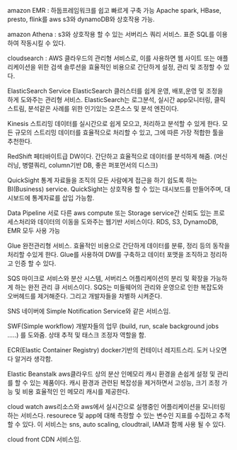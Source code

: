 ﻿
amazon EMR : 하둡프레임워크를 쉽고 빠르게 구축 가능
Apache spark, HBase, presto, flink를 aws s3와 dynamoDB와 상호작용 가능.

amazon Athena : s3와 상호작용 할 수 있는 서버리스 쿼리 서비스. 표준 SQL를 이용하여 작동시킬 수 있다. 

cloudsearch : 	AWS 클라우드의 관리형 서비스로, 이를 사용하면 웹 사이트 또는 애플리케이션을 위한 검색 솔루션을 효율적인 비용으로 간단하게 설정, 관리 및 조정할 수 있다.

ElasticSearch Service
ElasticSearch 클러스터를 쉽게 운영, 배포,운영 및 조정을 하게 도와주는 관리형 서비스.	ElasticSearch는 로그분석, 실시간 app모니터링, 클릭스트림,  분석같은 사례를 위한 인기있는 오픈소스 및 분석 엔진이다.

Kinesis
스트리밍 데이터를 실시간으로 쉽게 모으고, 처리하고 분석할 수 있게 한다. 모든 규모의 스트리밍 데이터를 효율적으로 처리할 수 있고, 그에 따른 가장 적합한 툴을 추천한다.

RedShift
페타바이트급 DW이다. 간단하고 효율적으로 데이터를 분석하게 해줌. (머신러닝, 병렬쿼리, column기반 DB, 좋은 퍼포먼서의 디스크)

QuickSight
통계 자료들을 조직의 모든 사람에게 접근을 하기 쉽도록 하는 BI(Business) service. QuickSight는 상호작용 할 수 있는 대시보드를 만들어주며, 대시보드에 통계자료를 삽입 가능함.

Data Pipeline
서로 다른 aws compute 또는 Storage service간 신뢰도 있는 프로세스처리와 데이터의 이동을 도와주는 웹기반 서비스이다.
RDS, S3, DynamoDB, EMR 모두 사용 가능

Glue
완전관리형 서비스. 효율적인 비용으로 간단하게 데이터를 분류, 정리 등의 동작을 처리할 수있게 한다. Glue를 사용하여 DW를 구축하고 데이터 포맷을 조직하고 정리하고 인증 할 수 있다.

SQS
마이크로 서비스와 분산 시스템, 서버리스 어플리케이션의 분리 및 확장을 가능하게 하는 완전 관리 큐 서비스이다.
SQS는 미들웨어의 관리와 운영으로 인한 복잡도와 오버헤드를 제거해준다. 그리고 개발자들을 차별하 시켜준다.

SNS
네이버에 Simple Notification Service와 같은 서비스임.

SWF(Simple workflow)
개발자들의 업무 (build, run, scale background jobs .....) 를 도와줌. 상태 추적 및 태스크 조정자 역할을 함.

ECR(Elastic Container Registry)
docker기반의 컨테이너 레지트스리. 도커 나오면 다 알거라 생각함.

Elastic Beanstalk
aws클라우드 상의 분산 인메모리 캐시 환경을 손쉽게 설정 및 관리를 할 수 있는 제품이다. 캐시 환경과 관련된 복잡성을 제거하면서 고성능, 크기 조정 가능 및 비용 효율적인 인 메모리 캐시를 제공한다.

cloud watch
aws리소스와 aws에서 실시간으로 실행중인 어플리케이션을 모니터링 하는 서비스다. resourece 및 app에 대해 측정할 수 있는 변수인 지표를 수집하고 추적 할 수 있다.
이 서비스는 sns, auto scaling, cloudtrail,  IAM과 함께 사용 될 수 있다.

cloud front
CDN 서비스임.

